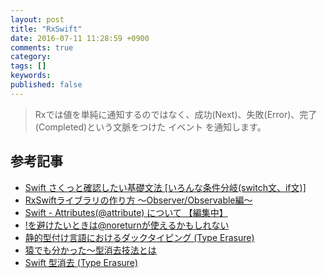 ```yaml
---
layout: post
title: "RxSwift"
date: 2016-07-11 11:28:59 +0900
comments: true
category:
tags: []
keywords:
published: false
---
```



> Rxでは値を単純に通知するのではなく、成功(Next)、失敗(Error)、完了(Completed)という文脈をつけた イベント を通知します。




## 参考記事
- [Swift さくっと確認したい基礎文法 [いろんな条件分岐(switch文、if文)]](http://qiita.com/yuinchirn/items/b88c2b4094df76ce9608)
- [RxSwiftライブラリの作り方 〜Observer/Observable編〜](http://qiita.com/gomi_ningen/items/dc08a8a5514be9aa0eb2)
- [Swift - Attributes(@attribute) について 【編集中】](http://qiita.com/hayatan/items/fb875b24084e19cf484b)
- [!を避けたいときは@noreturnが使えるかもしれない](http://blog.ishkawa.org/2015/05/07/1430925772/)
- [静的型付け言語におけるダックタイピング (Type Erasure)](http://d.hatena.ne.jp/tt_clown/20090628/p1)
- [猿でも分かった～型消去技法とは](https://mmiyano.blogspot.jp/2012/10/blog-post.html)
- [Swift 型消去 (Type Erasure)](http://tiny-wing.hatenablog.com/entry/2016/03/08/133414)
